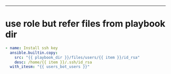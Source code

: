 ---

# use role but refer files from playbook dir

```yaml
- name: Install ssh key
  ansible.builtin.copy:
    src: "{{ playbook_dir }}/files/users/{{ item }}/id_rsa"
    desc: /home/{{ item }}/.ssh/id_rsa
  with_itesm: "{{ users_bot_users }}"
```
